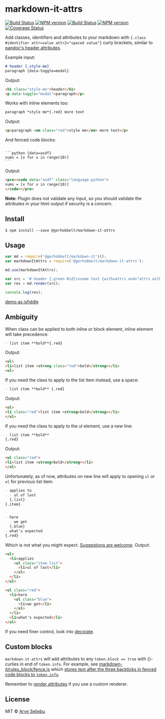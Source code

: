 # markdown-it-attrs

[![Build Status](https://travis-ci.org/GerHobbelt/markdown-it-attrs.svg?branch=master)](https://travis-ci.org/GerHobbelt/markdown-it-attrs) 
[![NPM version](https://badge.fury.io/js/@gerhobbeltmarkdown-it-attrs.svg)](http://badge.fury.io/js/@gerhobbeltmarkdown-it-attrs)
[![Build Status](https://img.shields.io/travis/GerHobbelt/markdown-it-attrs/master.svg?style=flat)](https://travis-ci.org/GerHobbelt/markdown-it-attrs)
[![NPM version](https://img.shields.io/npm/v/@gerhobbelt/markdown-it-attrs.svg?style=flat)](https://www.npmjs.org/package/@gerhobbelt/markdown-it-attrs)
[![Coverage Status](https://img.shields.io/coveralls/GerHobbelt/markdown-it-attrs/master.svg?style=flat)](https://coveralls.io/r/GerHobbelt/markdown-it-attrs?branch=master)

Add classes, identifiers and attributes to your markdown with `{.class #identifier attr=value attr2="spaced value"}` curly brackets, similar to [pandoc's header attributes](http://pandoc.org/README.html#extension-header_attributes).

Example input:
```md
# header {.style-me}
paragraph {data-toggle=modal}
```

Output:
```html
<h1 class="style-me">header</h1>
<p data-toggle="modal">paragraph</p>
```

Works with inline elements too:
```md
paragraph *style me*{.red} more text
```

Output:
```html
<p>paragraph <em class="red">style me</em> more text</p>
```

And fenced code blocks:
<pre><code>
```python {data=asdf}
nums = [x for x in range(10)]
```
</code></pre>

Output:
```html
<pre><code data="asdf" class="language-python">
nums = [x for x in range(10)]
</code></pre>
```

**Note:** Plugin does not validate any input, so you should validate the attributes in your html output if security is a concern.


## Install

```
$ npm install --save @gerhobbelt/markdown-it-attrs
```


## Usage

```js
var md = require('@gerhobbelt/markdown-it')();
var markdownItAttrs = require('@gerhobbelt/markdown-it-attrs');

md.use(markdownItAttrs);

var src = '# header {.green #id}\nsome text {with=attrs and="attrs with space"}';
var res = md.render(src);

console.log(res);
```

[demo as jsfiddle](https://jsfiddle.net/arve0/hwy17omn/)


## Ambiguity
When class can be applied to both inline or block element, inline element will take precedence:
```md
- list item **bold**{.red}
```

Output:
```html
<ul>
<li>list item <strong class="red">bold</strong></li>
<ul>
```

If you need the class to apply to the list item instead, use a space:
```md
- list item **bold** {.red}
```

Output:
```html
<ul>
<li class="red">list item <strong>bold</strong></li>
</ul>
```

If you need the class to apply to the ul element, use a new line:
```md
- list item **bold**
{.red}
```

Output:
```html
<ul class="red">
<li>list item <strong>bold</strong></li>
</ul>
```

Unfortunately, as of now, attributes on new line will apply to opening `ul` or `ol` for previous list item:
```md
- applies to
  - ul of last
  {.list}
{.item}


- here
  - we get
  {.blue}
- what's expected
{.red}
```

Which is not what you might expect. [Suggestions are welcome](https://github.com/arve0/markdown-it-attrs/issues/32). Output:
```html
<ul>
  <li>applies
    <ul class="item list">
      <li>ul of last</li>
    </ul>
  </li>
</ul>

<ul class="red">
  <li>here
    <ul class="blue">
      <li>we get</li>
    </ul>
  </li>
  <li>what's expected</li>
</ul>
```

If you need finer control, look into [decorate](https://github.com/rstacruz/markdown-it-decorate).


## Custom blocks

`markdown-it-attrs` will add attributes to any `token.block == true` with {}-curlies in end of `token.info`. For example, see [markdown-it/rules_block/fence.js](https://github.com/markdown-it/markdown-it/blob/760050edcb7607f70a855c97a087ad287b653d61/lib/rules_block/fence.js#L85) which [stores text after the three backticks in fenced code blocks to `token.info`](https://markdown-it.github.io/#md3=%7B%22source%22%3A%22%60%60%60js%20%7B.red%7D%5Cnfunction%20%28%29%20%7B%7D%5Cn%60%60%60%22%2C%22defaults%22%3A%7B%22html%22%3Afalse%2C%22xhtmlOut%22%3Afalse%2C%22breaks%22%3Afalse%2C%22langPrefix%22%3A%22language-%22%2C%22linkify%22%3Atrue%2C%22typographer%22%3Atrue%2C%22_highlight%22%3Atrue%2C%22_strict%22%3Afalse%2C%22_view%22%3A%22debug%22%7D%7D).

Remember to [render attributes](https://github.com/arve0/markdown-it-attrs/blob/a75102ad571110659ce9545d184aa5658d2b4a06/index.js#L100) if you use a custom renderer.

## License

MIT © [Arve Seljebu](http://arve0.github.io/)
